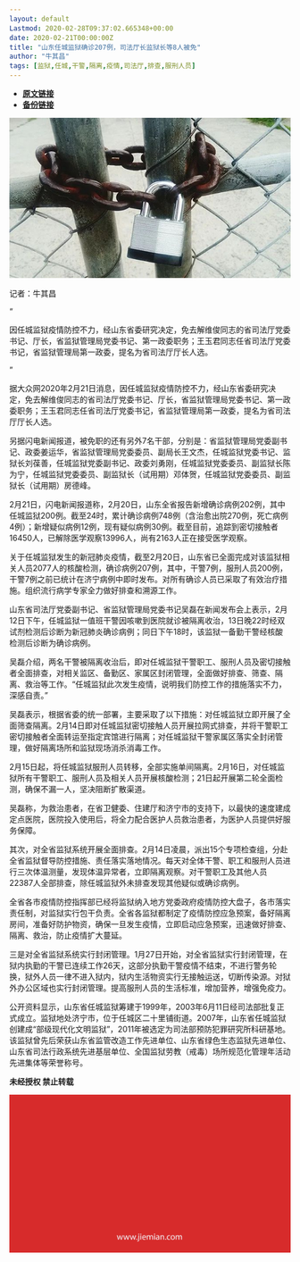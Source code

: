 ```yaml
---
layout: default
Lastmod: 2020-02-28T09:37:02.665348+00:00
date: 2020-02-21T00:00:00Z
title: "山东任城监狱确诊207例，司法厅长监狱长等8人被免"
author: "牛其昌"
tags: [监狱,任城,干警,隔离,疫情,司法厅,排查,服刑人员]
---
```


* [**原文链接**](http://mp.weixin.qq.com/s?__biz=MjM5NTE0ODc2Nw==&amp;mid=2650463931&amp;idx=1&amp;sn=161935090761cf2a916c55456035bc6a&amp;chksm=bef2980b8985111d820b111e151ed21bb5e5bc0f092c982fc1643bcb80252f5285e4d28fff76#rd)
* [**备份链接**](http://archive.today/CODW8)


![](/images/post/a7dbd998439df41c31c569777d424d93.jpg)

记者：牛其昌

“

  

因任城监狱疫情防控不力，经山东省委研究决定，免去解维俊同志的省司法厅党委书记、厅长，省监狱管理局党委书记、第一政委职务；王玉君同志任省司法厅党委书记，省监狱管理局第一政委，提名为省司法厅厅长人选。

  

”

据大众网2020年2月21日消息，因任城监狱疫情防控不力，经山东省委研究决定，免去解维俊同志的省司法厅党委书记、厅长，省监狱管理局党委书记、第一政委职务；王玉君同志任省司法厅党委书记，省监狱管理局第一政委，提名为省司法厅厅长人选。  

另据闪电新闻报道，被免职的还有另外7名干部，分别是：省监狱管理局党委副书记、政委姜运华，省监狱管理局党委委员、副局长王文杰，任城监狱党委书记、监狱长刘葆善，任城监狱党委副书记、政委刘勇刚，任城监狱党委委员、副监狱长陈为宁，任城监狱党委委员、副监狱长（试用期）邓体贺，任城监狱党委委员、副监狱长（试用期）房德峰。

2月21日，闪电新闻报道称，2月20日，山东全省报告新增确诊病例202例，其中任城监狱200例。截至24时，累计确诊病例748例（含治愈出院270例，死亡病例4例）；新增疑似病例12例，现有疑似病例30例。截至目前，追踪到密切接触者16450人，已解除医学观察13996人，尚有2163人正在接受医学观察。

关于任城监狱发生的新冠肺炎疫情，截至2月20日，山东省已全面完成对该监狱相关人员2077人的核酸检测，确诊病例207例，其中，干警7例，服刑人员200例，干警7例之前已统计在济宁病例中即时发布。对所有确诊人员已采取了有效治疗措施。组织流行病学专家全力做好排查和溯源工作。

山东省司法厅党委副书记、省监狱管理局党委书记吴磊在新闻发布会上表示，2月12日下午，任城监狱一值班干警因咳嗽到医院就诊被隔离收治，13日晚22时经双试剂检测后诊断为新冠肺炎确诊病例；同日下午18时，该监狱一备勤干警经核酸检测后诊断为确诊病例。

吴磊介绍，两名干警被隔离收治后，即对任城监狱干警职工、服刑人员及密切接触者全面排查，对相关监区、备勤区、家属区封闭管理，全面做好排查、筛查、隔离、救治等工作。“任城监狱此次发生疫情，说明我们防控工作的措施落实不力，深感自责。”

吴磊表示，根据省委的统一部署，主要采取了以下措施：对任城监狱立即开展了全面筛查隔离。2月14日即对任城监狱密切接触人员开展拉网式排查，并将干警职工密切接触者全面转运至指定宾馆进行隔离；对任城监狱干警家属区落实全封闭管理，做好隔离场所和监狱现场消杀消毒工作。

2月15日起，将任城监狱服刑人员转移，全部实施单间隔离。2月16日，对任城监狱所有干警职工、服刑人员及相关人员开展核酸检测；21日起开展第二轮全面检测，确保不漏一人，坚决阻断扩散渠道。

吴磊称，为救治患者，在省卫健委、住建厅和济宁市的支持下，以最快的速度建成定点医院，医院投入使用后，将全力配合医护人员救治患者，为医护人员提供好服务保障。

其次，对全省监狱系统开展全面排查。2月14日凌晨，派出15个专项检查组，分赴全省监狱督导防控措施、责任落实落地情况。每天对全体干警、职工和服刑人员进行三次体温测量，发现体温异常者，立即隔离观察。对干警职工及其他人员22387人全部排查，除任城监狱外未排查发现其他疑似或确诊病例。

全省各市疫情防控指挥部已经将监狱纳入地方党委政府疫情防控大盘子，各市落实责任制，对监狱实行包干负责。全省各监狱都制定了疫情防控应急预案，备好隔离房间，准备好防护物资，确保一旦发生疫情，立即启动应急预案，迅速做好排查、隔离、救治，防止疫情扩大蔓延。

三是对全省监狱系统实行封闭管理。1月27日开始，对全省监狱实行封闭管理，在狱内执勤的干警已连续工作26天，这部分执勤干警疫情不结束，不进行警务轮换，狱外人员一律不进入狱内，狱内生活物资实行无接触运送，切断传染源。对狱外办公区域也实行封闭管理。提高服刑人员的生活标准，增加营养，增强免疫力。

公开资料显示，山东省任城监狱筹建于1999年，2003年6月11日经司法部批复正式成立。监狱地处济宁市，位于任城区二十里铺街道。2007年，山东省任城监狱创建成“部级现代化文明监狱”，2011年被选定为司法部预防犯罪研究所科研基地。该监狱曾先后荣获山东省监管改造工作先进单位、山东省绿色生态监狱先进单位、山东省司法行政系统先进基层单位、全国监狱劳教（戒毒）场所规范化管理年活动先进集体等荣誉称号。

  

**未经授权 禁止转载**

  

  

![](/images/post/3ef9527fd7edfb43b0c70486c7a956af.jpg)

